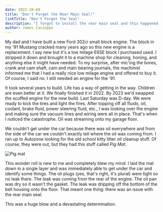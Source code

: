 ```yaml
---
date: 2022-10-09
title: "Don't Forget the Rear Main Seal!"
linkTitle: "Don't Forget the Seal"
description: "I forgot to install the rear main seal and this happened."
author: James Cacioppo
---
```


My dad and I have built a new Ford 302ci small block engine.  The block in my '91 Mustang cracked many years ago so this new engine is a replacement.  I say new but it's a low milage E6SE block I purchased used.  I stripped it down and brought it to a machine shop for cleaning, honing, and anything else it might have needed.  To my surprise, after mic'ing the bores, crank and cam shaft, cam and main bearing journals, the machinist informed me that I had a really nice low milage engine and offered to buy it.  Of course, I said no.  I still needed an engine for the '91.

It took several years to build.  Life has a way of getting in the way.  Children are even better at it.  We finally finished it in 2022.  By 2023 we'd swapped the scuffed engine for the new build.  Last Saturday was D-day.  We were ready to kick the tires and light the fires.  After topping off all fluids, oil, coolant, brake fluid, power steering fluid, etc., I was looking over the engine and making sure the vacuum lines and wiring were all in place.  That's when I noticed the catastrophe.  Oil was streaming onto my garage floor.

We couldn't get under the car because there was oil everywhere and from the side of the car we couldn't exactly tell where the oil was coming from.  I ran up to Autozone looking for the old school kitty litter oil cleanup stuff.  Of course, they were out, but they had this stuff called *Pig Mat*.

![Pig mat](https://newpig.scene7.com/is/image/NewPig/PRD_MAT230_ISET)

This wonder roll is new to me and completely blew my mind.  I laid the mat down in a single layer and was immediately able to get under the car and identify some things.  The oil plugs (yes, that's right, it's plural) were tight so no leak there.  The leak was coming from the rear of the engine.  The oil pan was dry so it wasn't the gasket.  The leak was dripping off the bottom of the bell housing onto the floor.  That meant one thing: there was an issue with the rear main seal.

This was a huge blow and a devastating determination.  